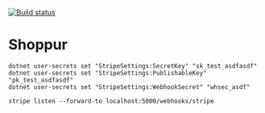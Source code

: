 [![Build status](https://dev.azure.com/losolio/LosvikKommune/_apis/build/status/LosvikKommune%20-%20Azure%20-%20CI)](https://dev.azure.com/losolio/LosvikKommune/_build/latest?definitionId=15)

# Shoppur

```
dotnet user-secrets set "StripeSettings:SecretKey" "sk_test_asdfasdf"
dotnet user-secrets set "StripeSettings:PublishableKey" "pk_test_asdfasdf"
dotnet user-secrets set "StripeSettings:WebhookSecret" "whsec_asdf"
```

```
stripe listen --forward-to localhost:5000/webhooks/stripe
```
